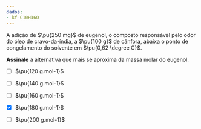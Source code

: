 ```yaml
---
dados:
- kf-C10H16O
---
```


A adição de $\pu{250 mg}$ de eugenol, o composto responsável pelo odor do óleo de cravo-da-índia, a $\pu{100 g}$ de cânfora, abaixa o ponto de congelamento do solvente em $\pu{0,62 \degree C}$.

**Assinale** a alternativa que mais se aproxima da massa molar do eugenol.

- [ ] $\pu{120 g.mol-1}$
- [ ] $\pu{140 g.mol-1}$
- [ ] $\pu{160 g.mol-1}$
- [x] $\pu{180 g.mol-1}$
- [ ] $\pu{200 g.mol-1}$

